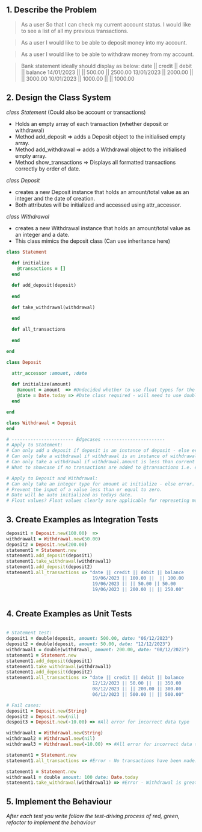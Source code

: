 ## 1. Describe the Problem
> As a user
> So that I can check my current account status.
> I would like to see a list of all my previous transactions.

> As a user
> I would like to be able to deposit money into my account.

> As a user
> I would like to be able to withdraw money from my account.

> Bank statement ideally should display as below:
> date || credit || debit || balance
> 14/01/2023 || || 500.00 || 2500.00
> 13/01/2023 || 2000.00 || || 3000.00
> 10/01/2023 || 1000.00 || || 1000.00

## 2. Design the Class System 

_class Statement_  (Could also be account or transactions) 
* Holds an empty array of each transaction (whether deposit or withdrawal)
* Method add_deposit => adds a Deposit object to the initialised empty array.
* Method add_withdrawal => adds a Withdrawal object to the initialised empty array.
* Method show_transactions => Displays all formatted transactions correctly by order of date.

_class Deposit_
* creates a new Deposit instance that holds an amount/total value as an integer and the date of creation.
* Both attributes will be initialized and accessed using attr_accessor.

_class Withdrawal_
* creates a new Withdrawal instance that holds an amount/total value as an integer and a date.
* This class mimics the deposit class (Can use inheritance here)

```ruby 
class Statement
  
  def initialize 
    @transactions = []
  end

  def add_deposit(deposit)
    
  end

  def take_withdrawal(withdrawal)
    
  end

  def all_transactions
    
  end

end

class Deposit

  attr_accessor :amount, :date
  
  def initialize(amount)  
    @amount = amount  => #Undecided whether to use float types for the amount - Will use Int for now.
    @date = Date.today => #Date class required - will need to use doubles with different dates to ensure transactions are sorted correctly.
  end

end

class Withdrawal < Deposit 
end

# ----------------------- Edgecases -----------------------
# Apply to Statement:
# Can only add a deposit if deposit is an instance of deposit - else error.
# Can only take a withdrawal if withdrawal is an instance of withdrawal - else error.
# Can only take a withdrawal if withdrawal.amount is less than current account balance.
# What to showcase if no transactions are added to @transactions i.e. empty array.

# Apply to Deposit and Withdrawal:
# Can only take an integer type for amount at initialize - else error.
# Prevent the input of a value less than or equal to zero.
# Date will be auto initialized as todays date.
# Float values? Float values clearly more applicable for represeting money transactions - what implications will this have?

```

## 3. Create Examples as Integration Tests

``` ruby
deposit1 = Deposit.new(100.00)  => 
withdrawal1 = Withdrawal.new(50.00)
deposit2 = Deposit.new(200.00)
statement1 = Statement.new
statement1.add_deposit(deposit1)
statement1.take_withdrawal(withdrawal1)
statement1.add_deposit(deposit2)
statement1.all_transactions => "date || credit || debit || balance
                                19/06/2023 || 100.00 ||  || 100.00
                                19/06/2023 || || 50.00 || 50.00
                                19/06/2023 || 200.00 || || 250.00"
           
```

## 4. Create Examples as Unit Tests 
```ruby

# Statement test:
deposit1 = double(deposit, amount: 500.00, date: "06/12/2023")
deposit2 = double(deposit, amount: 50.00, date: "12/12/2023")
withdrawal1 = double(withdrawal, amount: 200.00, date: "08/12/2023")
statement1 = Statement.new
statement1.add_deposit(deposit1)
statement1.take_withdrawal(withdrawal1)
statement1.add_deposit(deposit2)
statement1.all_transactions => "date || credit || debit || balance
                                12/12/2023 || 50.00 ||  || 350.00
                                08/12/2023 || || 200.00 || 300.00
                                06/12/2023 || 500.00 || || 500.00"

# Fail cases:
deposit1 = Deposit.new(String)
deposit2 = Deposit.new(nil)
despoit3 = Deposit.new(-10.00) => #All error for incorrect data type

withdrawal1 = Withdrawal.new(String)
withdrawal2 = Withdrawal.new(nil)
withdrawal3 = Withdrawal.new(-10.00) => #All error for incorrect data type

statement1 = Statement.new
statement1.all_transactions => #Error - No transactions have been made.

statement1 = Statement.new
withdrawal1 = double amount: 100 date: Date.today
statement1.take_withdrawal(withdrawal1) => #Error - Withdrawal is greater than current balance.

```

## 5. Implement the Behaviour 
_After each test you write follow the test-driving process of red, green, refactor to implement the behaviour_